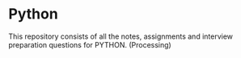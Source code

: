 # Python

This repository consists of all the notes, assignments and interview preparation questions for PYTHON. (Processing)
